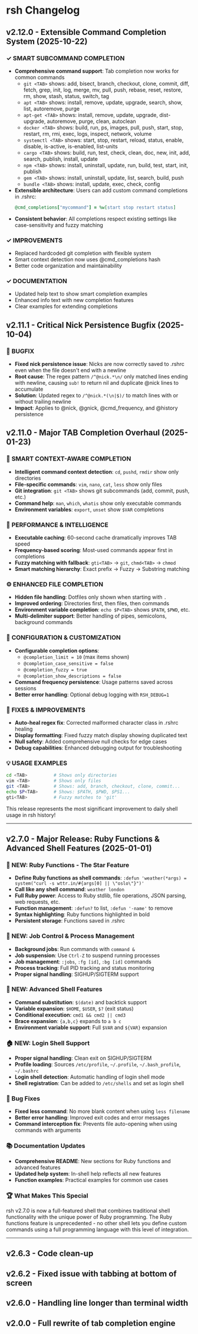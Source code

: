 # rsh Changelog

## v2.12.0 - Extensible Command Completion System (2025-10-22)

### ✓ **SMART SUBCOMMAND COMPLETION**
- **Comprehensive command support**: Tab completion now works for common commands
  - `git <TAB>` shows: add, bisect, branch, checkout, clone, commit, diff, fetch, grep, init, log, merge, mv, pull, push, rebase, reset, restore, rm, show, stash, status, switch, tag
  - `apt <TAB>` shows: install, remove, update, upgrade, search, show, list, autoremove, purge
  - `apt-get <TAB>` shows: install, remove, update, upgrade, dist-upgrade, autoremove, purge, clean, autoclean
  - `docker <TAB>` shows: build, run, ps, images, pull, push, start, stop, restart, rm, rmi, exec, logs, inspect, network, volume
  - `systemctl <TAB>` shows: start, stop, restart, reload, status, enable, disable, is-active, is-enabled, list-units
  - `cargo <TAB>` shows: build, run, test, check, clean, doc, new, init, add, search, publish, install, update
  - `npm <TAB>` shows: install, uninstall, update, run, build, test, start, init, publish
  - `gem <TAB>` shows: install, uninstall, update, list, search, build, push
  - `bundle <TAB>` shows: install, update, exec, check, config
- **Extensible architecture**: Users can add custom command completions in .rshrc:
  ```ruby
  @cmd_completions["mycommand"] = %w[start stop restart status]
  ```
- **Consistent behavior**: All completions respect existing settings like case-sensitivity and fuzzy matching

### ✓ **IMPROVEMENTS**
- Replaced hardcoded git completion with flexible system
- Smart context detection now uses @cmd_completions hash
- Better code organization and maintainability

### ✓ **DOCUMENTATION**
- Updated help text to show smart completion examples
- Enhanced info text with new completion features
- Clear examples for extending completions

## v2.11.1 - Critical Nick Persistence Bugfix (2025-10-04)

### 🐛 **BUGFIX**
- **Fixed nick persistence issue**: Nicks are now correctly saved to .rshrc even when the file doesn't end with a newline
- **Root cause**: The regex pattern `/^@nick.*\n/` only matched lines ending with newline, causing `sub!` to return nil and duplicate @nick lines to accumulate
- **Solution**: Updated regex to `/^@nick.*(\n|$)/` to match lines with or without trailing newline
- **Impact**: Applies to @nick, @gnick, @cmd_frequency, and @history persistence

## v2.11.0 - Major TAB Completion Overhaul (2025-01-23)

### 🎯 **SMART CONTEXT-AWARE COMPLETION**
- **Intelligent command context detection**: `cd`, `pushd`, `rmdir` show only directories
- **File-specific commands**: `vim`, `nano`, `cat`, `less` show only files
- **Git integration**: `git <TAB>` shows git subcommands (add, commit, push, etc.)
- **Command help**: `man`, `which`, `whatis` show only executable commands
- **Environment variables**: `export`, `unset` show `$VAR` completions

### 🚀 **PERFORMANCE & INTELLIGENCE**
- **Executable caching**: 60-second cache dramatically improves TAB speed
- **Frequency-based scoring**: Most-used commands appear first in completions
- **Fuzzy matching with fallback**: `gti<TAB>` → `git`, `chmd<TAB>` → `chmod`
- **Smart matching hierarchy**: Exact prefix → Fuzzy → Substring matching

### ⚙️ **ENHANCED FILE COMPLETION**
- **Hidden file handling**: Dotfiles only shown when starting with `.`
- **Improved ordering**: Directories first, then files, then commands
- **Environment variable completion**: `echo $P<TAB>` shows `$PATH`, `$PWD`, etc.
- **Multi-delimiter support**: Better handling of pipes, semicolons, background commands

### 🎨 **CONFIGURATION & CUSTOMIZATION**
- **Configurable completion options**:
  - `@completion_limit = 10` (max items shown)
  - `@completion_case_sensitive = false`
  - `@completion_fuzzy = true`
  - `@completion_show_descriptions = false`
- **Command frequency persistence**: Usage patterns saved across sessions
- **Better error handling**: Optional debug logging with `RSH_DEBUG=1`

### 🔧 **FIXES & IMPROVEMENTS**
- **Auto-heal regex fix**: Corrected malformed character class in .rshrc healing
- **Display formatting**: Fixed fuzzy match display showing duplicated text
- **Null safety**: Added comprehensive null checks for edge cases
- **Debug capabilities**: Enhanced debugging output for troubleshooting

### 💡 **USAGE EXAMPLES**
```bash
cd <TAB>          # Shows only directories
vim <TAB>         # Shows only files
git <TAB>         # Shows: add, branch, checkout, clone, commit...
echo $P<TAB>      # Shows: $PATH, $PWD, $PS1...
gti<TAB>          # Fuzzy matches to 'git'
```

This release represents the most significant improvement to daily shell usage in rsh history!

---

## v2.7.0 - Major Release: Ruby Functions & Advanced Shell Features (2025-01-01)

### 🎉 NEW: Ruby Functions - The Star Feature
- **Define Ruby functions as shell commands**: `:defun 'weather(*args) = system("curl -s wttr.in/#{args[0] || \"oslo\"}")'`
- **Call like any shell command**: `weather london`  
- **Full Ruby power**: Access to Ruby stdlib, file operations, JSON parsing, web requests, etc.
- **Function management**: `:defun?` to list, `:defun '-name'` to remove
- **Syntax highlighting**: Ruby functions highlighted in bold
- **Persistent storage**: Functions saved in .rshrc

### 🚀 NEW: Job Control & Process Management
- **Background jobs**: Run commands with `command &`
- **Job suspension**: Use `Ctrl-Z` to suspend running processes
- **Job management**: `:jobs`, `:fg [id]`, `:bg [id]` commands
- **Process tracking**: Full PID tracking and status monitoring
- **Proper signal handling**: SIGHUP/SIGTERM support

### 🔧 NEW: Advanced Shell Features
- **Command substitution**: `$(date)` and backtick support
- **Variable expansion**: `$HOME`, `$USER`, `$?` (exit status)
- **Conditional execution**: `cmd1 && cmd2 || cmd3`
- **Brace expansion**: `{a,b,c}` expands to `a b c`
- **Environment variable support**: Full `$VAR` and `${VAR}` expansion

### 🏠 NEW: Login Shell Support
- **Proper signal handling**: Clean exit on SIGHUP/SIGTERM
- **Profile loading**: Sources `/etc/profile`, `~/.profile`, `~/.bash_profile`, `~/.bashrc`
- **Login shell detection**: Automatic handling of login shell mode
- **Shell registration**: Can be added to `/etc/shells` and set as login shell

### 🐛 Bug Fixes
- **Fixed less command**: No more blank content when using `less filename`
- **Better error handling**: Improved exit codes and error messages
- **Command interception fix**: Prevents file auto-opening when using commands with arguments

### 📚 Documentation Updates
- **Comprehensive README**: New sections for Ruby functions and advanced features
- **Updated help system**: In-shell help reflects all new features
- **Function examples**: Practical examples for common use cases

### 🏆 What Makes This Special
rsh v2.7.0 is now a full-featured shell that combines traditional shell functionality with the unique power of Ruby programming. The Ruby functions feature is unprecedented - no other shell lets you define custom commands using a full programming language with this level of integration.

---

## v2.6.3 - Code clean-up

## v2.6.2 - Fixed issue with tabbing at bottom of screen

## v2.6.0 - Handling line longer than terminal width

## v2.0.0 - Full rewrite of tab completion engine